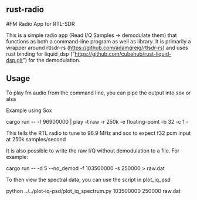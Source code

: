 ## rust-radio
#FM Radio App for RTL-SDR

This is a simple radio app (Read I/Q Samples -> demodulate them) that functions as both a command-line program as well as library. It is primarily a wrapper around rtlsdr-rs (https://github.com/adamgreig/rtlsdr-rs) and uses rust binding for liquid_dsp ("https://github.com/cubehub/rust-liquid-dsp.git") for the demodulation.

## Usage

To play fm audio from the command line, you can pipe the output into sox or alsa

Example using Sox

cargo run -- -f 96900000 | play -t raw -r 250k -e floating-point -b 32 -c 1 -

This tells the RTL radio to tune to 96.9 MHz and sox to expect f32 pcm input at 250k samples/second

It is also possible to write the raw I/Q without demodulation to a file. For example:

cargo run -- -d 5 --no_demod -f 103500000 -s 250000 > raw.dat

To then view the spectral data, you can use the script in plot_iq_psd

python ../../plot-iq-psd/plot_iq_spectrum.py 103500000 250000 raw.dat